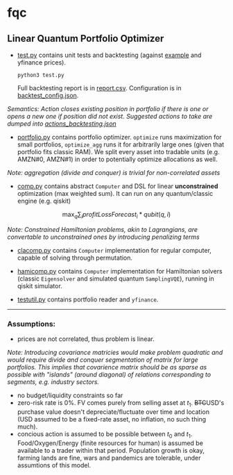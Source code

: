 # fqc

## Linear Quantum Portfolio Optimizer

- [test.py](test.py) contains unit tests and backtesting (against [example](example_portfolio.csv) and yfinance prices). 

    ``python3 test.py``

    Full backtesting report is in [report.csv](report.csv). Configuration is in [backtest_config.json](backtest_config.json).

*Semantics: Action closes existing position in portfolio if there is one or opens a new one if position did not exist. Suggested actions to take are dumped into [actions_backtesting.json](actions_backtesting.json)*

- [portfolio.py](portfolio.py) contains portfolio optimizer. `optimize` runs maximization for small portfolios, `optimize_agg` runs it for arbitrarily large ones (given that portfolio fits classic RAM). 
We split every asset into tradable units (e.g. AMZN#0, AMZN#1) in order to potentially optimize allocations as well.

*Note: aggregation (divide and conquer) is trivial for non-correlated assets*

- [comp.py](comp.py) contains abstract `Computer` and DSL for linear **unconstrained** optimization (max weighted sum). It can run on any quantum/classic engine (e.g. qiskit)

$$\max_q \sum_i profitLossForecast_i * qubit(q, i)$$

*Note: Constrained Hamiltonian problems, akin to Lagrangians, are convertable to unconstrained ones by introducing penalizing terms*

- [clacomp.py](clacomp.py) contains `Computer` implementation for regular computer, capable of solving through permutation.

- [hamicomp.py](hamicomp.py) contains `Computer` implementation for Hamiltonian solvers (classic `Eigensolver` and simulated quantum `SamplingVQE`), running in qiskit simulator.

- [testutil.py](testutil.py) contains portfolio reader and `yfinance`.

----
### Assumptions:
- prices are not correlated, thus problem is linear. 

*Note: Introducing covariance matricies would make problem quadratic and would require divide and conquer segmentation of matrix for large portfolios. This implies that covarience matrix should be as sparse as possible with "islands" (around diagonal) of relations corresponding to segments, e.g. industry sectors.*

- no budget/liquidity constraints so far
- zero-risk rate is 0%. FV comes purely from selling asset at $t_1$. <del>BTC</del>USD's purchase value doesn't depreciate/fluctuate over time and location (USD assumed to be a fixed-rate asset, no inflation, no such thing much).
- concious action is assumed to be possible between $t_0$ and $t_1$. Food/Oxygen/Energy (finite resources for human) is assumed be available to a trader within that period. Population growth is okay, farming lands are fine, wars and pandemics are tolerable, under assumtions of this model.


